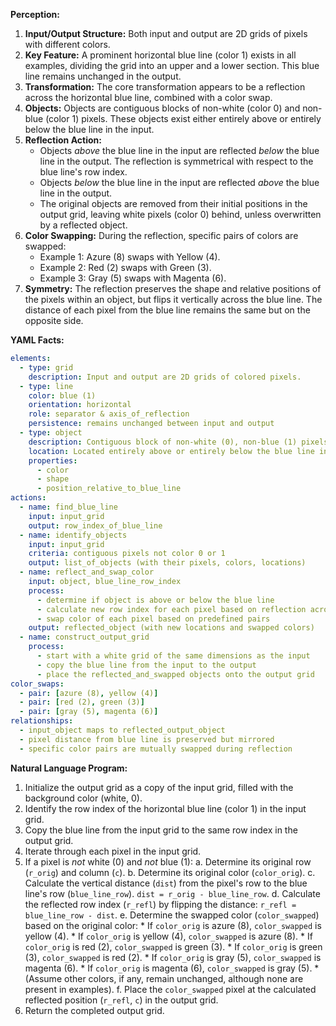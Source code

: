 **Perception:**

1.  **Input/Output Structure:** Both input and output are 2D grids of pixels with different colors.
2.  **Key Feature:** A prominent horizontal blue line (color 1) exists in all examples, dividing the grid into an upper and a lower section. This blue line remains unchanged in the output.
3.  **Transformation:** The core transformation appears to be a reflection across the horizontal blue line, combined with a color swap.
4.  **Objects:** Objects are contiguous blocks of non-white (color 0) and non-blue (color 1) pixels. These objects exist either entirely above or entirely below the blue line in the input.
5.  **Reflection Action:**
    *   Objects *above* the blue line in the input are reflected *below* the blue line in the output. The reflection is symmetrical with respect to the blue line's row index.
    *   Objects *below* the blue line in the input are reflected *above* the blue line in the output.
    *   The original objects are removed from their initial positions in the output grid, leaving white pixels (color 0) behind, unless overwritten by a reflected object.
6.  **Color Swapping:** During the reflection, specific pairs of colors are swapped:
    *   Example 1: Azure (8) swaps with Yellow (4).
    *   Example 2: Red (2) swaps with Green (3).
    *   Example 3: Gray (5) swaps with Magenta (6).
7.  **Symmetry:** The reflection preserves the shape and relative positions of the pixels within an object, but flips it vertically across the blue line. The distance of each pixel from the blue line remains the same but on the opposite side.

**YAML Facts:**


```yaml
elements:
  - type: grid
    description: Input and output are 2D grids of colored pixels.
  - type: line
    color: blue (1)
    orientation: horizontal
    role: separator & axis_of_reflection
    persistence: remains unchanged between input and output
  - type: object
    description: Contiguous block of non-white (0), non-blue (1) pixels.
    location: Located entirely above or entirely below the blue line in the input.
    properties:
      - color
      - shape
      - position_relative_to_blue_line
actions:
  - name: find_blue_line
    input: input_grid
    output: row_index_of_blue_line
  - name: identify_objects
    input: input_grid
    criteria: contiguous pixels not color 0 or 1
    output: list_of_objects (with their pixels, colors, locations)
  - name: reflect_and_swap_color
    input: object, blue_line_row_index
    process:
      - determine if object is above or below the blue line
      - calculate new row index for each pixel based on reflection across blue_line_row_index
      - swap color of each pixel based on predefined pairs
    output: reflected_object (with new locations and swapped colors)
  - name: construct_output_grid
    process:
      - start with a white grid of the same dimensions as the input
      - copy the blue line from the input to the output
      - place the reflected_and_swapped objects onto the output grid
color_swaps:
  - pair: [azure (8), yellow (4)]
  - pair: [red (2), green (3)]
  - pair: [gray (5), magenta (6)]
relationships:
  - input_object maps to reflected_output_object
  - pixel distance from blue line is preserved but mirrored
  - specific color pairs are mutually swapped during reflection
```


**Natural Language Program:**

1.  Initialize the output grid as a copy of the input grid, filled with the background color (white, 0).
2.  Identify the row index of the horizontal blue line (color 1) in the input grid.
3.  Copy the blue line from the input grid to the same row index in the output grid.
4.  Iterate through each pixel in the input grid.
5.  If a pixel is *not* white (0) and *not* blue (1):
    a.  Determine its original row (`r_orig`) and column (`c`).
    b.  Determine its original color (`color_orig`).
    c.  Calculate the vertical distance (`dist`) from the pixel's row to the blue line's row (`blue_line_row`). `dist = r_orig - blue_line_row`.
    d.  Calculate the reflected row index (`r_refl`) by flipping the distance: `r_refl = blue_line_row - dist`.
    e.  Determine the swapped color (`color_swapped`) based on the original color:
        *   If `color_orig` is azure (8), `color_swapped` is yellow (4).
        *   If `color_orig` is yellow (4), `color_swapped` is azure (8).
        *   If `color_orig` is red (2), `color_swapped` is green (3).
        *   If `color_orig` is green (3), `color_swapped` is red (2).
        *   If `color_orig` is gray (5), `color_swapped` is magenta (6).
        *   If `color_orig` is magenta (6), `color_swapped` is gray (5).
        *   (Assume other colors, if any, remain unchanged, although none are present in examples).
    f.  Place the `color_swapped` pixel at the calculated reflected position (`r_refl`, `c`) in the output grid.
6.  Return the completed output grid.